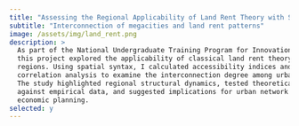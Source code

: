 ```yaml
---
title: "Assessing the Regional Applicability of Land Rent Theory with Spatial Syntax Analysis"
subtitle: "Interconnection of megacities and land rent patterns"
image: /assets/img/land_rent.png
description: >
  As part of the National Undergraduate Training Program for Innovation and Entrepreneurship, 
  this project explored the applicability of classical land rent theory to modern megacity 
  regions. Using spatial syntax, I calculated accessibility indices and coupled them with 
  correlation analysis to examine the interconnection degree among urban centers. 
  The study highlighted regional structural dynamics, tested theoretical assumptions 
  against empirical data, and suggested implications for urban network and spatial 
  economic planning.
selected: y
---
```

